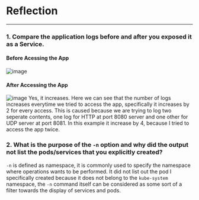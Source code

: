 # Reflection

<hr>

### 1. Compare the application logs before and after you exposed it as a Service.
#### Before Acessing the App
![image](https://github.com/Alvinzhafif/adprogModule11/assets/143392835/ff2ee546-1625-43e2-8020-b8d34312016a)
#### After Accessing the App
![image](https://github.com/Alvinzhafif/adprogModule11/assets/143392835/c7811a43-146e-4cc5-b6e4-506eafcae007)
Yes, it increases. Here we can see that the number of logs increases everytime we tried to access the app, specifically it increases by 2 for every access. This is caused because we are trying to log two seperate contents, one log for HTTP at port 8080 server and one other for UDP server at port 8081. In this example it increase by 4, because I tried to access the app twice.

### 2. What is the purpose of the `-n` option and why did the output not list the pods/services that you explicitly created?
`-n` is defined as namespace, it is commonly used to specify the namespace where operations wants to be performed. It did not list out the pod I specifically created because it does not belong to the `kube-system` namespace, the `-n` command itself can be considered as some sort of a filter towards the display of services and pods.
